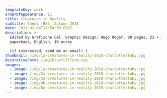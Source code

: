 ```yaml
---
templateKey: work
orderOfAppearance: 11
title: Creatures in Reality
subtitle: Ghent (BE), Autumn 2018
date: 2021-02-04T11:54:30.098Z
description: >-
  Edited by Grafische Cel. Graphic Design: Hugo Roger, 80 pages, 21 × 12 cm,
  paperback, English, 10 euros

  (if interested, send me an email! )
thumbnail: /img/1a-creatures-in-reality-2018-charlottestuby.jpg
decorativeForm: /img/bluefullform.svg
images:
  - image: /img/1a-creatures-in-reality-2018-charlottestuby.jpg
  - image: /img/2a-creatures-in-reality-2018-charlottestuby.jpg
  - image: /img/3a-creatures-in-reality-2018-charlottestuby.jpg
  - image: /img/4b-creatures-in-reality-2018-charlottestuby.jpg
  - image: /img/6a-creatures-in-reality-2018-charlottestuby.jpg
---
```

